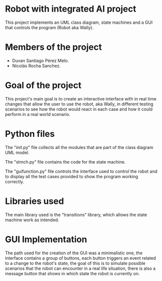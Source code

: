 # Robot with integrated AI project

This project implements an UML class diagram, state machines and a GUI that controls the program (Robot aka Wally).

# Members of the project

- Duvan Santiago Pérez Melo.
- Nicolás Rocha Sanchez.

# Goal of the project

This project's main goal is to create an interactive interface with in real time changes that allow the user to use the robot, aka Wally, in different testing scenarios to see how the robot would react in each case and how it could perform in a real world scenario.

# Python files

The "_init_.py" file collects all the modules that are part of the class diagram UML model.

The "stmch.py" file contains the code for the state machine.

The "guifunction.py" file controls the interface used to control the robot and to display all the test cases provided to show the program working correctly.

# Libraries used

The main library used is the "transitions" library, which allows the state machine work as intended.

# GUI Implementation

The path used for the creation of the GUI was a minimalistic one, the interface contains a group of buttons, each button triggers an event related to a change to the robot's state, the goal of this is to simulate possible scenarios that the robot can encounter in a real life situation, there is also a message button that shows in which state the robot is currently on.
